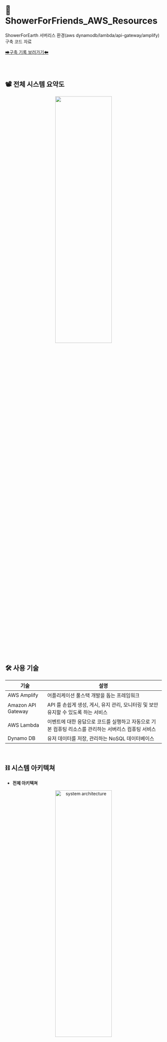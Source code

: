 # 🚿 ShowerForFriends_AWS_Resources
ShowerForEarth 서버리스 환경(aws dynamodb/lambda/api-gateway/amplify) 구축 코드 자료

[➡구축 기록 보러가기⬅](https://docs.google.com/presentation/d/1JPcc4__k26gpKiZ2p2riElw5cabbTklN/edit?usp=sharing&ouid=104402475252706033047&rtpof=true&sd=true)

<br/>

<br/>

## 📽️ 전체 시스템 요약도
<p align="center"><img src="https://user-images.githubusercontent.com/68148196/190562755-92c56fbc-e09d-4f61-abb3-c45cf322ce96.png" width="60%" height="45%" /></p>

<br/>

## 🛠 사용 기술 
| 기술 | 설명 |
|------|------|
| AWS Amplify | 어플리케이션 풀스택 개발을 돕는 프레임워크 |
| Amazon API Gateway | API 를 손쉽게 생성, 게시, 유지 관리, 모니터링 및 보안 유지할 수 있도록 하는 서비스 |
| AWS Lambda | 이벤트에 대한 응답으로 코드를 실행하고 자동으로 기본 컴퓨팅 리소스를 관리하는 서버리스 컴퓨팅 서비스 |
| Dynamo DB | 유저 데이터를 저장, 관리하는 NoSQL 데이터베이스 |

<br/>

## ⛓ 시스템 아키텍쳐

* <b>전체 아키텍쳐</b><br/>
<p align="center"><img src="https://user-images.githubusercontent.com/68148196/187666435-43840048-4a8c-4e0c-9e75-0c146695a4df.png" width="60%" height="45%" title="arch" alt="system architecture"></img></p>

<br/>

* <b>앱 서버 아키텍쳐</b><br/>
<p align="center"><img src="https://user-images.githubusercontent.com/68148196/187668856-36da7dc5-f665-4086-a9e5-5df2fc1370be.png" width="60%" height="45%" title="arch2" alt="system architecture"></img></p>


<br/>

* <b>라즈베리 파이 서버 통신 아키텍쳐</b><br/>
<p align="center"><img src="https://user-images.githubusercontent.com/68148196/187674117-44415384-ee74-4689-b10f-4b03ab90c727.png" width="60%" height="45%" title="arch2" alt="system architecture"></img></p>
<br/><br/>

## 📅 ERD
<p align="center"><img src="https://user-images.githubusercontent.com/68148196/187672625-d3bd27d6-bdac-4c6e-9894-6ec701ab0aab.png" width="45%" height="45%" title="erd" alt="system architecture"></img></p>

[👩‍🏫 2021 성신여자대학교 SW 경진대회 발표 자료](https://docs.google.com/presentation/d/1tlNgGfHZHpt77K5_Z1h8Gfy0xOe6TrdA/edit?usp=sharing&ouid=104402475252706033047&rtpof=true&sd=true)
<br/>

[📱 안드로이드앱 repository](https://github.com/ENCO-Sungshin/ShowerForFriends_Android)
<br/>

[🖥️ 라즈베리파이 repository](https://github.com/ENCO-Sungshin/ShowerForFriends_RaspberryPi)
<br/>


